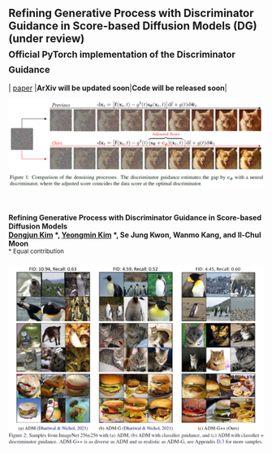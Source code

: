 ## Refining Generative Process with Discriminator Guidance in Score-based Diffusion Models (DG) (under review) <br><sub>Official PyTorch implementation of the Discriminator Guidance </sub>
| [paper](https://arxiv.org/abs/2211.17091) |**ArXiv will be updated soon**|**Code will be released soon**|

![Teaser image](./figures/Figure1.PNG)

<br>


**Refining Generative Process with Discriminator Guidance in Score-based Diffusion Models**<br>
**[Dongjun Kim](https://github.com/Kim-Dongjun) \*, [Yeongmin Kim](https://github.com/alsdudrla10) \*, Se Jung Kwon, Wanmo Kang, and Il-Chul Moon**   
<sup> * Equal contribution </sup>
 






![Teaser image](./figures/Figure2.PNG)
